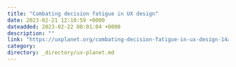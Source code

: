 ```yaml
---
title: "Combating decision fatigue in UX design"
date: 2023-02-21 12:10:59 +0000
dateadded: 2023-02-22 00:01:04 +0000
description: ""
link: "https://uxplanet.org/combating-decision-fatigue-in-ux-design-14a5cc6a44a5?source=rss----819cc2aaeee0---4"
category:
directory: _directory/ux-planet.md
---
```

